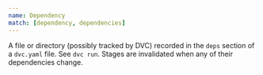 ```yaml
---
name: Dependency
match: [dependency, dependencies]
---
```


A file or directory (possibly tracked by DVC) recorded in the `deps` section of
a `dvc.yaml` file. See `dvc run`. Stages are invalidated when any of their
dependencies change.
